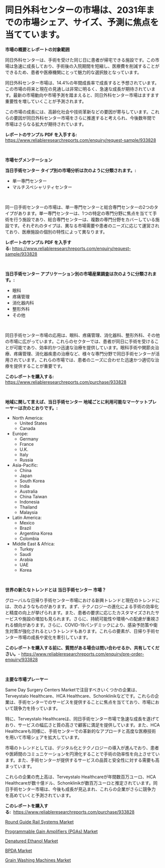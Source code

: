 <p><h1>同日外科センターの市場は、2031年までの市場シェア、サイズ、予測に焦点を当てています。</h1></p><p><strong>市場の概要とレポートの対象範囲</strong></p>
<p><p>同日外科センターは、手術を受けた同じ日に患者が帰宅できる施設です。この市場は急速に成長しており、手術後の入院期間を短縮し、医療費を削減することができるため、患者や医療機関にとって魅力的な選択肢となっています。</p><p>同日外科センター市場は、14.4%の年間成長率で成長すると予想されています。この市場の将来と現在の見通しは非常に明るく、急速な成長が期待されています。最新の市場動向や市場予測を踏まえると、同日外科センター市場はますます重要性を増していくことが予測されます。</p><p>この市場の成長には、高齢化社会や技術革新などの要因が寄与しています。これらの要因が同日外科センター市場をさらに推進すると考えられ、今後数年間で市場はさらなる拡大が期待されています。</p></p>
<p><strong>レポートのサンプル PDF を入手する:</strong> <a href="https://www.reliableresearchreports.com/enquiry/request-sample/933828">https://www.reliableresearchreports.com/enquiry/request-sample/933828</a></p>
<p>&nbsp;</p>
<p><strong>市場セグメンテーション</strong></p>
<p><strong>当日手術センター タイプ別の市場分析は次のように分類されます。:</strong></p>
<p><ul><li>単一専門センター</li><li>マルチスペシャリティセンター</li></ul></p>
<p>&nbsp;</p>
<p><p>同一日手術センターの市場は、単一専門センターと総合専門センターの2つのタイプがあります。単一専門センターは、1つの特定の専門分野に焦点を当てて手術を行う施設であり、総合専門センターは、複数の専門分野をカバーしている施設です。それぞれのタイプは、異なる市場需要や患者のニーズに応じて運営されており、医療施設の個別の特性によって異なります。</p></p>
<p><strong>レポートのサンプル PDF を入手する:</strong>&nbsp;<a href="https://www.reliableresearchreports.com/enquiry/request-sample/933828">https://www.reliableresearchreports.com/enquiry/request-sample/933828</a></p>
<p>&nbsp;</p>
<p><strong> 当日手術センター アプリケーション別の市場産業調査は次のように分類されます。:</strong></p>
<p><ul><li>眼科</li><li>疼痛管理</li><li>消化器内科</li><li>整形外科</li><li>その他</li></ul></p>
<p>&nbsp;</p>
<p><p>同日手術センター市場の応用は、眼科、疼痛管理、消化器科、整形外科、その他の市場に広がっています。これらのセクターでは、患者が同日に手術を受けることが可能であり、効率的かつ迅速な治療を提供しています。眼科手術や関節炎治療、疼痛管理、消化器疾患の治療など、様々な専門分野で同日手術センターが活用されています。これらの市場では、患者のニーズに合わせた迅速かつ適切な治療を提供することが重要です。</p></p>
<p><strong>このレポートを購入する:</strong>&nbsp; <a href="https://www.reliableresearchreports.com/purchase/933828">https://www.reliableresearchreports.com/purchase/933828</a></p>
<p>&nbsp;</p>
<p><strong>地域に関して言えば、当日手術センター 地域ごとに利用可能なマーケットプレーヤーは次のとおりです。:</strong></p>
<p><ul>
    <li>
        North America:
        <ul>
            <li>United States</li>
            <li>Canada</li>
        </ul>
    </li>
    <li>
        Europe:
        <ul>
            <li>Germany</li>
            <li>France</li>
            <li>U.K.</li>
            <li>Italy</li>
            <li>Russia</li>
        </ul>
    </li>
    <li>
        Asia-Pacific:
        <ul>
            <li>China</li>
            <li>Japan</li>
            <li>South Korea</li>
            <li>India</li>
            <li>Australia</li>
            <li>China Taiwan</li>
            <li>Indonesia</li>
            <li>Thailand</li>
            <li>Malaysia</li>
        </ul>
    </li>
    <li>
        Latin America:
        <ul>
            <li>Mexico</li>
            <li>Brazil</li>
            <li>Argentina Korea</li>
            <li>Colombia</li>
        </ul>
    </li>
    <li>
        Middle East & Africa:
        <ul>
            <li>Turkey</li>
            <li>Saudi</li>
            <li>Arabia</li>
            <li>UAE</li>
            <li>Korea</li>
        </ul>
    </li>
    </ul></p>
<p>&nbsp;</p>
<p><strong>世界の新たなトレンドとは 当日手術センター 市場？</strong></p>
<p><p>グローバルな日帰り手術センター市場における新興トレンドと現在のトレンドには、次のようなものがあります。まず、テクノロジーの進化による手術の効率化と精度の向上が挙げられます。また、患者の要求に応じたカスタマイズされたサービスや施設の増加も見られます。さらに、持続可能性や環境への配慮が重視される傾向があります。さらに、COVID-19パンデミックにより、感染予防策や衛生対策が強化されるというトレンドもあります。これらの要素が、日帰り手術センター市場の成長や変化を牽引しています。</p></p>
<p><strong>このレポートを購入する前に、質問がある場合は問い合わせるか、共有してください。</strong>- <a href="https://www.reliableresearchreports.com/enquiry/pre-order-enquiry/933828">https://www.reliableresearchreports.com/enquiry/pre-order-enquiry/933828</a></p>
<p>&nbsp;</p>
<p><strong>主要な市場プレーヤー</strong></p>
<p><p>Same Day Surgery Centers Marketで注目すべきいくつかの企業は、Terveystalo Healthcare、HCA Healthcare、Schonklinikなどです。これらの企業は、手術センターでのサービスを提供することに焦点を当てており、市場において競争力を持っています。</p><p>特に、Terveystalo Healthcareは、同日手術センター市場で急速な成長を遂げており、サービスの幅広さと質の高さで顧客に満足を提供しています。また、HCA Healthcareも同様に、手術センターでの革新的なアプローチと高度な医療技術を用いて市場シェアを拡大しています。</p><p>市場のトレンドとしては、デジタル化とテクノロジーの導入が進んでおり、患者や医師間のコミュニケーションを円滑化することで手術の効率性を向上させています。また、手術センターが提供するサービスの品質と安全性に対する需要も高まっています。</p><p>これらの企業の売上高は、Terveystalo Healthcareが年間数百万ユーロ、HCA Healthcareが数十億ドル、Schonklinikが数百万ユーロと推定されています。同日手術センター市場は、今後も成長が見込まれ、これらの企業がさらに競争力を高めていくと予測されています。</p></p>
<p><strong>このレポートを購入する:</strong>&nbsp;&nbsp;<a href="https://www.reliableresearchreports.com/purchase/933828">https://www.reliableresearchreports.com/purchase/933828</a></p>
<p><p><a href="https://github.com/JameTravis/Market-Research-Report-List-3/blob/main/round-guide-rail-systems-market.md">Round Guide Rail Systems Market</a></p><p><a href="https://issuu.com/reportprime-2/docs/programmable-gain-amplifiers-pgas-market-size-2030">Programmable Gain Amplifiers (PGAs) Market</a></p><p><a href="https://view.publitas.com/reportprime-1/denatured-ethanol-market-provides-detailed-segmentation-of-this-market-based-on-type-application-and-region-and-forecast-for-the-period-from-2024-2031/">Denatured Ethanol Market</a></p><p><a href="https://view.publitas.com/reportprime-1/bpda-market-insights-market-players-and-forecast-till-2031/">BPDA Market</a></p><p><a href="https://github.com/vimar16th/Market-Research-Report-List-3/blob/main/grain-washing-machines-market.md">Grain Washing Machines Market</a></p></p>